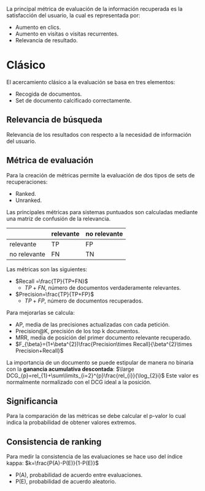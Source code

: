 La principal métrica de evaluación de la información recuperada es la satisfacción del usuario, la cual es representada por:
- Aumento en clics.
- Aumento en visitas o visitas recurrentes.
- Relevancia de resultado.

# Clásico
El acercamiento clásico a la evaluación se basa en tres elementos:
- Recogida de documentos.
- Set de documento calcificado correctamente.

## Relevancia de búsqueda
Relevancia de los resultados con respecto a la necesidad de información del usuario.
## Métrica de evaluación
Para la creación de métricas permite la evaluación de dos tipos de sets de recuperaciones:
- Ranked.
- Unranked.

Las principales métricas para sistemas puntuados son calculadas mediante una matriz de confusión de la relevancia.

|              | relevante | no relevante |
| ------------ | --------- | ------------ |
| relevante    | TP        | FP           |
| no relevante | FN        | TN           |
Las métricas son las siguientes:
- $Recall =\frac{TP}{TP+FN}$
	- $TP+FN$, número de documentos verdaderamente relevantes.
- $Precision=\frac{TP}{TP+FP}$
	- $TP+FP$, número de documentos recuperados.

Para mejorarlas se calcula:
- AP, media de las precisiones actualizadas con cada petición.
- Precision@K, precisión de los top k documentos.
- MRR, media de posición del primer documento relevante recuperado.
- $F_{\beta}=(1+\beta^{2})\frac{Precision\times Recall}{\beta^{2}\times Precision+Recall}$

La importancia de un documento se puede estipular de manera no binaria con la **ganancia acumulativa descontada**:
$\large DCG_{p}=rel_{1}+\sum\limits_{i=2}^{p}\frac{rel_{i}}{\log_{2}i}$
Este valor es normalmente normalizado con el DCG ideal a la posición.
## Significancia
Para la comparación de las métricas se debe calcular el p-valor lo cual indica la probabilidad de obtener valores extremos.
## Consistencia de ranking
Para medir la consistencia de las evaluaciones se hace uso del índice kappa:
$k=\frac{P(A)-P(E)}{1-P(E)}$
- P(A), probabilidad de acuerdo entre evaluaciones.
- P(E), probabilidad de acuerdo aleatorio.